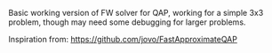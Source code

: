 Basic working version of FW solver for QAP, working for a simple 3x3 problem, though may need some debugging for larger problems.

Inspiration from: https://github.com/jovo/FastApproximateQAP
